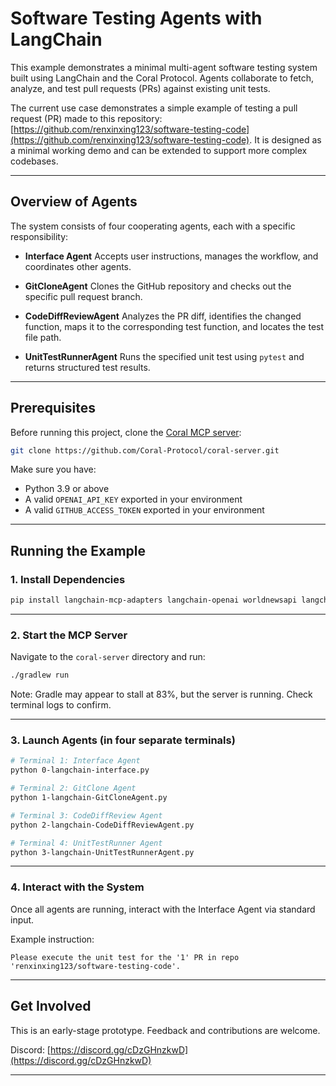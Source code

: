 # Software Testing Agents with LangChain

This example demonstrates a minimal multi-agent software testing system built using LangChain and the Coral Protocol. Agents collaborate to fetch, analyze, and test pull requests (PRs) against existing unit tests.

The current use case demonstrates a simple example of testing a pull request (PR) made to this repository: [https://github.com/renxinxing123/software-testing-code](https://github.com/renxinxing123/software-testing-code). It is designed as a minimal working demo and can be extended to support more complex codebases.

---

## Overview of Agents

The system consists of four cooperating agents, each with a specific responsibility:

* **Interface Agent**
  Accepts user instructions, manages the workflow, and coordinates other agents.

* **GitCloneAgent**
  Clones the GitHub repository and checks out the specific pull request branch.

* **CodeDiffReviewAgent**
  Analyzes the PR diff, identifies the changed function, maps it to the corresponding test function, and locates the test file path.

* **UnitTestRunnerAgent**
  Runs the specified unit test using `pytest` and returns structured test results.

---

## Prerequisites

Before running this project, clone the [Coral MCP server](https://github.com/Coral-Protocol/coral-server):

```bash
git clone https://github.com/Coral-Protocol/coral-server.git
```

Make sure you have:

* Python 3.9 or above
* A valid `OPENAI_API_KEY` exported in your environment
* A valid `GITHUB_ACCESS_TOKEN` exported in your environment

---

## Running the Example

### 1. Install Dependencies

```bash
pip install langchain-mcp-adapters langchain-openai worldnewsapi langchain langchain-core PyGithub
```

---

### 2. Start the MCP Server

Navigate to the `coral-server` directory and run:

```bash
./gradlew run
```

Note: Gradle may appear to stall at 83%, but the server is running. Check terminal logs to confirm.

---

### 3. Launch Agents (in four separate terminals)

```bash
# Terminal 1: Interface Agent
python 0-langchain-interface.py
```

```bash
# Terminal 2: GitClone Agent
python 1-langchain-GitCloneAgent.py
```

```bash
# Terminal 3: CodeDiffReview Agent
python 2-langchain-CodeDiffReviewAgent.py
```

```bash
# Terminal 4: UnitTestRunner Agent
python 3-langchain-UnitTestRunnerAgent.py
```

---

### 4. Interact with the System

Once all agents are running, interact with the Interface Agent via standard input.

Example instruction:

```
Please execute the unit test for the '1' PR in repo 'renxinxing123/software-testing-code'.
```

---

## Get Involved

This is an early-stage prototype. Feedback and contributions are welcome.

Discord: [https://discord.gg/cDzGHnzkwD](https://discord.gg/cDzGHnzkwD)

---



